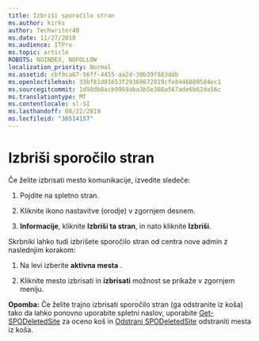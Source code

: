 ```yaml
---
title: Izbriši sporočilo stran
ms.author: kirks
author: Techwriter40
ms.date: 11/27/2018
ms.audience: ITPro
ms.topic: article
ROBOTS: NOINDEX, NOFOLLOW
localization_priority: Normal
ms.assetid: cbf9ca67-56ff-4455-aa2d-30b39f883ddb
ms.openlocfilehash: 33bf81d01653f29369672819cfe8446809584ec1
ms.sourcegitcommit: 1d98db8acb9959aba3b5e308a567ade6b62da56c
ms.translationtype: MT
ms.contentlocale: sl-SI
ms.lasthandoff: 08/22/2019
ms.locfileid: "36514157"
---
```

# <a name="delete-a-communication-site"></a>Izbriši sporočilo stran

Če želite izbrisati mesto komunikacije, izvedite sledeče: 
  
1. Pojdite na spletno stran. 
  
2. Kliknite ikono nastavitve (orodje) v zgornjem desnem. 
  
3. **Informacije**, kliknite **Izbriši ta stran**, in nato kliknite **Izbriši**. 
  
Skrbniki lahko tudi izbrišete sporočilo stran od centra nove admin z naslednjim korakom: 
  
1. Na levi izberite **aktivna mesta** . 
  
2. Kliknite mesto izbrisati in **izbrisati** možnost se prikaže v zgornjem meniju. 
  
 **Opomba:** Če želite trajno izbrisati sporočilo stran (ga odstranite iz koša) tako da lahko ponovno uporabite spletni naslov, uporabite [Get-SPODeletedSite](https://aka.ms/Get-SPODeletedSite) za oceno koš in [Odstrani SPODeletedSite](https://aka.ms/Remove-SPODeletedSite) odstraniti mesta iz koša. 
  

